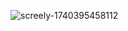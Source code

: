 ![screely-1740395458112](https://github.com/user-attachments/assets/58544e5e-bf6e-4541-9981-13e72f9eed81)

